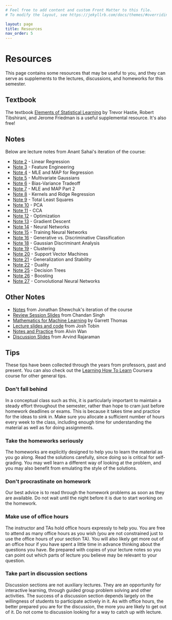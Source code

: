 ```yaml
---
# Feel free to add content and custom Front Matter to this file.
# To modify the layout, see https://jekyllrb.com/docs/themes/#overriding-theme-defaults

layout: page
title: Resources
nav_order: 5
---
```


# Resources
This page contains some resources that may be useful to you, and they can serve as supplements to the lectures, discussions, and homeworks for this semester.

## Textbook
The textbook [Elements of Statistical Learning](https://hastie.su.domains/ElemStatLearn/) by Trevor Hastie, Robert Tibshirani, and Jerome Friedman is a useful supplemental resource. It's also free!

## Notes
Below are lecture notes from Anant Sahai's iteration of the course:
- [Note 2](docs/notes/n2.pdf) - Linear Regression
- [Note 3](docs/notes/n3.pdf) - Feature Engineering
- [Note 4](docs/notes/n4.pdf) - MLE and MAP for Regression
- [Note 5](docs/notes/n5.pdf) - Multivariate Gaussians
- [Note 6](docs/notes/n6.pdf) - Bias-Variance Tradeoff
- [Note 7](docs/notes/n7.pdf) - MLE and MAP Part 2
- [Note 8](docs/notes/n8.pdf) - Kernels and Ridge Regression
- [Note 9](docs/notes/n9.pdf) - Total Least Squares
- [Note 10](docs/notes/n10.pdf) - PCA
- [Note 11](docs/notes/n11.pdf) - CCA
- [Note 12](docs/notes/n12.pdf) - Optimization
- [Note 13](docs/notes/n13.pdf) - Gradient Descent
- [Note 14](docs/notes/n14.pdf) - Neural Networks
- [Note 15](docs/notes/n15.pdf) - Training Neural Networks
- [Note 16](docs/notes/n16.pdf) - Generative vs. Discriminative Classification
- [Note 18](docs/notes/n18.pdf) - Gaussian Discriminant Analysis
- [Note 19](docs/notes/n19.pdf) - Clustering
- [Note 20](docs/notes/n20.pdf) - Support Vector Machines
- [Note 21](docs/notes/n21.pdf) - Generalization and Stability
- [Note 22](docs/notes/n22.pdf) - Duality
- [Note 25](docs/notes/n25.pdf) - Decision Trees
- [Note 26](docs/notes/n26.pdf) - Boosting
- [Note 27](docs/notes/n27.pdf) - Convolutional Neural Networks

## Other Notes
- [Notes](https://people.eecs.berkeley.edu/~jrs/papers/machlearn.pdf) from Jonathan Shewchuk's iteration of the course
- [Review Session Slides](https://csinva.io/pres/189/#/) from Chandan Singh
- [Mathematics for Machine Learning](http://gwthomas.github.io/docs/math4ml.pdf) by Garrett Thomas
- [Lecture slides and code](https://github.com/josh-tobin/cs189-su18) from Josh Tobin
- [Notes and Practice](http://alvinwan.com/cs189/) from Alvin Wan
- [Discussion Slides](https://drive.google.com/drive/u/0/folders/1BM-6LCi15RfjTSAjJ2A8G16w5DqB0UDv) from Arvind Rajaraman

## Tips
These tips have been collected through the years from professors, past and present. You can also check out the [Learning How To Learn](https://www.coursera.org/learn/learning-how-to-learn) Coursera course for other general tips.

### Don't fall behind
In a conceptual class such as this, it is particularly important to maintain a steady effort throughout the semester, rather than hope to cram just before homework deadlines or exams. This is because it takes time and practice for the ideas to sink in. Make sure you allocate a sufficient number of hours every week to the class, including enough time for understanding the material as well as for doing assignments.

### Take the homeworks seriously
The homeworks are explicitly designed to help you to learn the material as you go along. Read the solutions carefully, since doing so is critical for self-grading. You may well learn a different way of looking at the problem, and you may also benefit from emulating the style of the solutions.

### Don't procrastinate on homework
Our best advice is to read through the homework problems as soon as they are available. Do not wait until the night before it is due to start working on the homework.

### Make use of office hours
The instructor and TAs hold office hours expressly to help you. You are free to attend as many office hours as you wish (you are not constrained just to use the office hours of your section TA). You will also likely get more out of an office hour if you have spent a little time in advance thinking about the questions you have. Be prepared with copies of your lecture notes so you can point out which parts of lecture you believe may be relevant to your question.

### Take part in discussion sections
Discussion sections are not auxiliary lectures. They are an opportunity for interactive learning, through guided group problem solving and other activities. The success of a discussion section depends largely on the willingness of students to participate actively in it. As with office hours, the better prepared you are for the discussion, the more you are likely to get out of it. Do not come to discussion looking for a way to catch up with lecture.
